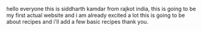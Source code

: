 hello everyone this is siddharth kamdar from rajkot india,
this is going to be my first actual website and i am already excited a lot 
this is going to be about recipes 
and i'll add a few basic recipes 
thank you.